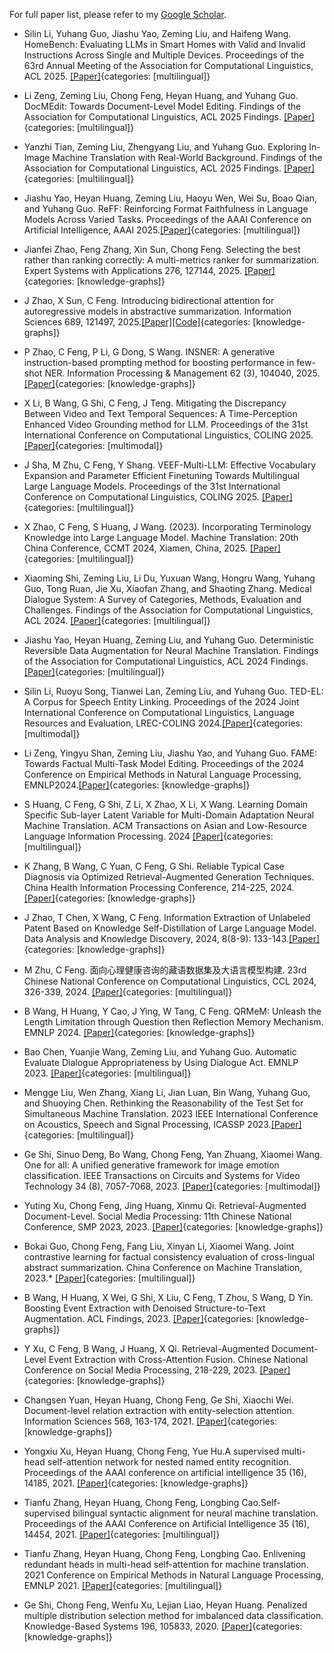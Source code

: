 For full paper list, please refer to my [Google Scholar](https://scholar.google.com/citations?user=WSqhHRYAAAAJ&hl=zh-CN&oi=ao).

<!-- #### Knowledge Graphs and Information Extraction -->
<!-- -  Xinyu Zhang, Linmei Hu, Luhao Zhang, Wentao Cheng, Yashen Wang, Ge Shi, Chong Feng, Liqiang Nie. Bi-Tuning with Collaborative Information for Controllable LLM-based Sequential Recommendation. Proceedings of the 63rd Annual Meeting of the Association for Computational Linguistics, 2025. [[Paper]](https://aclanthology.org/2025.acl-long.949/){categories: [knowledge-graphs]} -->


-  Silin Li, Yuhang Guo, Jiashu Yao, Zeming Liu, and Haifeng Wang. HomeBench: Evaluating LLMs in Smart Homes with Valid and Invalid Instructions Across Single and Multiple Devices. Proceedings of the 63rd Annual Meeting of the Association for Computational Linguistics, ACL 2025. [[Paper]](https://arxiv.org/abs/2505.19628){categories: [multilingual]}

-  Li Zeng, Zeming Liu, Chong Feng, Heyan Huang, and Yuhang Guo. DocMEdit: Towards Document-Level Model Editing. Findings of the Association for Computational Linguistics, ACL 2025 Findings. [[Paper]](https://arxiv.org/abs/2505.19572){categories: [multilingual]}

- Yanzhi Tian, Zeming Liu, Zhengyang Liu, and Yuhang Guo. Exploring In-Image Machine Translation with Real-World Background. Findings of the Association for Computational Linguistics, ACL 2025 Findings. [[Paper]](https://arxiv.org/abs/2505.15282){categories: [multilingual]}

- Jiashu Yao, Heyan Huang, Zeming Liu, Haoyu Wen, Wei Su, Boao Qian, and Yuhang Guo. ReFF: Reinforcing Format Faithfulness in Language Models Across Varied Tasks. Proceedings of the AAAI Conference on Artificial Intelligence, AAAI 2025.[[Paper]](https://ojs.aaai.org/index.php/AAAI/article/view/34757){categories: [multilingual]}


-  Jianfei Zhao, Feng Zhang, Xin Sun, Chong Feng. Selecting the best rather than ranking correctly: A multi-metrics ranker for summarization. Expert Systems with Applications 276, 127144, 2025. [[Paper]](https://www.sciencedirect.com/science/article/abs/pii/S0306457324003996){categories: [knowledge-graphs]}


- J Zhao, X Sun, C Feng. Introducing bidirectional attention for autoregressive models in abstractive summarization. Information Sciences 689, 121497, 2025.[[Paper]](https://www.sciencedirect.com/science/article/pii/S0020025524014117?via%3Dihub)[[Code]](https://github.com/beta-nlp/GAR){categories: [knowledge-graphs]}

-   P Zhao, C Feng, P Li, G Dong, S Wang. INSNER: A generative instruction-based prompting method for boosting performance in few-shot NER. Information Processing & Management 62 (3), 104040, 2025. [[Paper]](https://www.sciencedirect.com/science/article/abs/pii/S0306457324003996){categories: [knowledge-graphs]}

-  X Li, B Wang, G Shi, C Feng, J Teng. Mitigating the Discrepancy Between Video and Text Temporal Sequences: A Time-Perception Enhanced Video Grounding method for LLM. Proceedings of the 31st International Conference on Computational Linguistics,  COLING 2025. [[Paper]](https://aclanthology.org/2025.coling-main.655.pdf){categories: [multimodal]}

-  J Sha, M Zhu, C Feng, Y Shang. VEEF-Multi-LLM: Effective Vocabulary Expansion and Parameter Efficient Finetuning Towards Multilingual Large Language Models. Proceedings of the 31st International Conference on Computational Linguistics, COLING 2025. [[Paper]](https://aclanthology.org/2025.coling-main.533/){categories: [multilingual]}

-  X Zhao, C Feng, S Huang, J Wang. (2023). Incorporating Terminology Knowledge into Large Language Model. Machine Translation: 20th China Conference, CCMT 2024, Xiamen, China, 2025. [[Paper]](https://link.springer.com/chapter/10.1007/978-981-96-2292-4_6){categories: [multilingual]}

- Xiaoming Shi, Zeming Liu, Li Du, Yuxuan Wang, Hongru Wang, Yuhang Guo, Tong Ruan, Jie Xu, Xiaofan Zhang, and Shaoting Zhang. Medical Dialogue System: A Survey of Categories, Methods, Evaluation and Challenges. Findings of the Association for Computational Linguistics, ACL 2024. [[Paper]](https://aclanthology.org/2024.findings-acl.167/){categories: [multilingual]}

- Jiashu Yao, Heyan Huang, Zeming Liu, and Yuhang Guo. Deterministic Reversible Data Augmentation for Neural Machine Translation. Findings of the Association for Computational Linguistics, ACL 2024 Findings. [[Paper]](https://arxiv.org/abs/2406.02517){categories: [multilingual]}

-  Silin Li, Ruoyu Song, Tianwei Lan, Zeming Liu, and Yuhang Guo. TED-EL: A Corpus for Speech Entity Linking. Proceedings of the 2024 Joint International Conference on Computational Linguistics, Language Resources and Evaluation, LREC-COLING 2024.[[Paper]](https://aclanthology.org/2024.lrec-main.1365/){categories: [multimodal]}
- Li Zeng, Yingyu Shan, Zeming Liu, Jiashu Yao, and Yuhang Guo. FAME: Towards Factual Multi-Task Model Editing. Proceedings of the 2024 Conference on Empirical Methods in Natural Language Processing, EMNLP2024.[[Paper]](https://arxiv.org/abs/2410.10859){categories: [knowledge-graphs]}


-  S Huang, C Feng, G Shi, Z Li, X Zhao, X Li, X Wang. Learning Domain Specific Sub-layer Latent Variable for Multi-Domain Adaptation Neural Machine Translation. ACM Transactions on Asian and Low-Resource Language Information Processing. 2024 [[Paper]](https://dl.acm.org/doi/abs/10.1145/3661305){categories: [multilingual]}

-  K Zhang, B Wang, C Yuan, C Feng, G Shi. Reliable Typical Case Diagnosis via Optimized Retrieval-Augmented Generation Techniques. China Health Information Processing Conference, 214-225, 2024. [[Paper]](https://link.springer.com/chapter/10.1007/978-981-96-4298-4_19){categories: [knowledge-graphs]}



-  J Zhao, T Chen, X Wang, C Feng. Information Extraction of Unlabeled Patent Based on Knowledge Self-Distillation of Large Language Model. Data Analysis and Knowledge Discovery, 2024, 8(8-9): 133-143.[[Paper]](https://manu44.magtech.com.cn/Jwk_infotech_wk3/CN/10.11925/infotech.2096-3467.2023.1246){categories: [knowledge-graphs]}

-  M Zhu, C Feng. 面向心理健康咨询的藏语数据集及大语言模型构建. 23rd Chinese National Conference on Computational Linguistics, CCL 2024, 326-339, 2024. [[Paper]](https://scholar.google.com/citations?view_op=view_citation&hl=zh-CN&user=WSqhHRYAAAAJ&pagesize=100&sortby=pubdate&citation_for_view=WSqhHRYAAAAJ:tS2w5q8j5-wC){categories: [multilingual]}



-  B Wang, H Huang, Y Cao, J Ying, W Tang, C Feng. QRMeM: Unleash the Length Limitation through Question then Reflection Memory Mechanism. EMNLP 2024. [[Paper]](https://arxiv.org/abs/2406.13167){categories: [knowledge-graphs]}

-  Bao Chen, Yuanjie Wang, Zeming Liu, and Yuhang Guo. Automatic Evaluate Dialogue Appropriateness by Using Dialogue Act. EMNLP 2023. [[Paper]](https://aclanthology.org/2023.findings-emnlp.492/){categories: [multilingual]}

-  Mengge Liu, Wen Zhang, Xiang Li, Jian Luan, Bin Wang, Yuhang Guo, and Shuoying Chen. Rethinking the Reasonability of the Test Set for Simultaneous Machine Translation. 2023 IEEE International Conference on Acoustics, Speech and Signal Processing, ICASSP 2023.[[Paper]](https://ieeexplore.ieee.org/abstract/document/10095739/){categories: [multilingual]}





-  Ge Shi, Sinuo Deng, Bo Wang, Chong Feng, Yan Zhuang, Xiaomei Wang. One for all: A unified generative framework for image emotion classification. IEEE Transactions on Circuits and Systems for Video Technology 34 (8), 7057-7068, 2023. [[Paper]](https://www.sciencedirect.com/science/article/abs/pii/S0306457324003996){categories: [multimodal]}


-  Yuting Xu, Chong Feng, Jing Huang, Xinmu Qi. Retrieval-Augmented Document-Level. Social Media Processing: 11th Chinese National Conference, SMP 2023, 2023. [[Paper]](https://books.google.com.hk/books?hl=zh-CN&lr=&id=ZWHjEAAAQBAJ&oi=fnd&pg=PA218&ots=TCg-FKmCM7&sig=mBHjhjASuohouAisUyE5euvKu2w&redir_esc=y#v=onepage&q&f=false){categories: [knowledge-graphs]}

-  Bokai Guo, Chong Feng, Fang Liu, Xinyan Li, Xiaomei Wang. Joint contrastive learning for factual consistency evaluation of cross-lingual abstract summarization. China Conference on Machine Translation, 2023.* [[Paper]](https://link.springer.com/chapter/10.1007/978-981-99-7894-6_11){categories: [multilingual]}




-   B Wang, H Huang, X Wei, G Shi, X Liu, C Feng, T Zhou, S Wang, D Yin. Boosting Event Extraction with Denoised Structure-to-Text Augmentation. ACL Findings, 2023. [[Paper]](https://arxiv.org/pdf/2305.09598){categories: [knowledge-graphs]}


-  Y Xu, C Feng, B Wang, J Huang, X Qi. Retrieval-Augmented Document-Level Event Extraction with Cross-Attention Fusion. Chinese National Conference on Social Media Processing, 218-229, 2023. [[Paper]](https://link.springer.com/chapter/10.1007/978-981-99-7596-9_16){categories: [knowledge-graphs]}


-  Changsen Yuan, Heyan Huang, Chong Feng, Ge Shi, Xiaochi Wei. Document-level relation extraction with entity-selection attention. Information Sciences 568, 163-174, 2021. [[Paper]](https://www.sciencedirect.com/science/article/abs/pii/S0020025521003285){categories: [knowledge-graphs]}




-   Yongxiu Xu, Heyan Huang, Chong Feng, Yue Hu.A supervised multi-head self-attention network for nested named entity recognition. Proceedings of the AAAI conference on artificial intelligence 35 (16), 14185, 2021. [[Paper]](https://ojs.aaai.org/index.php/AAAI/article/view/17669){categories: [knowledge-graphs]}



-   Tianfu Zhang, Heyan Huang, Chong Feng, Longbing Cao.Self-supervised bilingual syntactic alignment for neural machine translation. Proceedings of the AAAI Conference on Artificial Intelligence 35 (16), 14454, 2021. [[Paper]](https://ojs.aaai.org/index.php/AAAI/article/view/17699){categories: [multilingual]}



-   Tianfu Zhang, Heyan Huang, Chong Feng, Longbing Cao. Enlivening redundant heads in multi-head self-attention for machine translation. 2021 Conference on Empirical Methods in Natural Language Processing, EMNLP 2021. [[Paper]](https://researchers.mq.edu.au/en/publications/enlivening-redundant-heads-in-multi-head-self-attention-for-machi){categories: [multilingual]}


-  Ge Shi, Chong Feng, Wenfu Xu, Lejian Liao, Heyan Huang. Penalized multiple distribution selection method for imbalanced data classification. Knowledge-Based Systems 196, 105833, 2020. [[Paper]](https://www.sciencedirect.com/science/article/abs/pii/S0950705120302082){categories: [knowledge-graphs]}



<!-- #### Multimodal Large Language Models -->

<!-- -  Q Su, C Feng, G Shi, B Wang, Y Zhuang. Enhancing discriminative ability in multimodal LLMs: A contrastive learning approach for CT report generation. Information Fusion, 103240, 2025.*[[Paper]](https://www.sciencedirect.com/science/article/abs/pii/S1566253525003136){categories: [multimodal]} -->







<!-- -  L Hongzheng, W Ruojin, F Chong, L Fang. 英语科技论文摘要语步结构语料库构建研究 (Research on Construction of Corpus for Move Structures in Abstracts of English Scientific Research Articles).Proceedings of the 23rd Chinese National Conference on Computational Linguistics.* [[Paper]](https://aclanthology.org/2024.ccl-1.66/){categories: [multilingual]} -->












